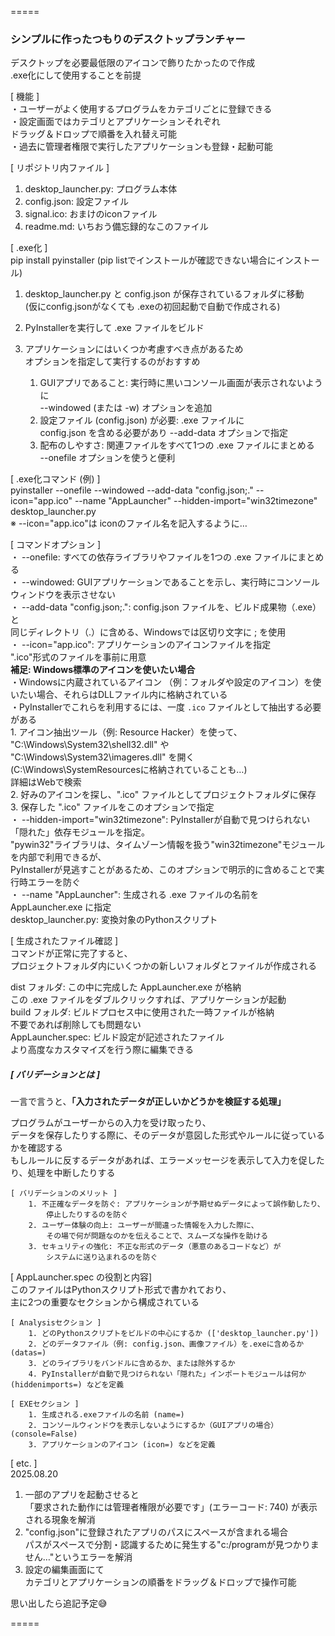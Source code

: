 =====

### シンプルに作ったつもりのデスクトップランチャー  
  
デスクトップを必要最低限のアイコンで飾りたかったので作成  
.exe化にして使用することを前提  
  
  
[ 機能 ]  
・ユーザーがよく使用するプログラムをカテゴリごとに登録できる  
・設定画面ではカテゴリとアプリケーションそれぞれ  
    ドラッグ＆ドロップで順番を入れ替え可能  
・過去に管理者権限で実行したアプリケーションも登録・起動可能  
  
[ リポジトリ内ファイル ]  
1. desktop_launcher.py: プログラム本体  
2. config.json: 設定ファイル  
3. signal.ico: おまけのiconファイル  
4. readme.md: いちおう備忘録的なこのファイル  
  
  
[ .exe化 ]  
pip install pyinstaller (pip listでインストールが確認できない場合にインストール)  
  
1. desktop_launcher.py と config.json が保存されているフォルダに移動  
    (仮にconfig.jsonがなくても .exeの初回起動で自動で作成される)  
2. PyInstallerを実行して .exe ファイルをビルド  
3. アプリケーションにはいくつか考慮すべき点があるため  
    オプションを指定して実行するのがおすすめ  
  
    1. GUIアプリであること: 実行時に黒いコンソール画面が表示されないように   
        --windowed (または -w) オプションを追加  
    2. 設定ファイル (config.json) が必要: .exe ファイルに   
        config.json を含める必要があり --add-data オプションで指定  
    3. 配布のしやすさ: 関連ファイルをすべて1つの .exe ファイルにまとめる   
        --onefile オプションを使うと便利  
  
  
[ .exe化コマンド (例) ]  
pyinstaller --onefile --windowed --add-data "config.json;." --icon="app.ico" --name "AppLauncher" --hidden-import="win32timezone" desktop_launcher.py  
※ --icon="app.ico"は iconのファイル名を記入するように…  
  
  
[ コマンドオプション ]  
・ --onefile: すべての依存ライブラリやファイルを1つの .exe ファイルにまとめる  
・ --windowed: GUIアプリケーションであることを示し、実行時にコンソールウィンドウを表示させない  
・ --add-data "config.json;.": config.json ファイルを、ビルド成果物（.exe）と  
    同じディレクトリ（.）に含める、Windowsでは区切り文字に ; を使用  
・ --icon="app.ico": アプリケーションのアイコンファイルを指定  
    ".ico"形式のファイルを事前に用意  
        **補足: Windows標準のアイコンを使いたい場合**  
        ・Windowsに内蔵されているアイコン
        （例：フォルダや設定のアイコン）を使いたい場合、それらはDLLファイル内に格納されている  
        ・PyInstallerでこれらを利用するには、一度 `.ico` ファイルとして抽出する必要がある  
        1. アイコン抽出ツール（例: Resource Hacker）を使って、  
        "C:\Windows\System32\shell32.dll" や "C:\Windows\System32\imageres.dll" を開く  
        (C:\Windows\SystemResourcesに格納されていることも…)  
        詳細はWebで検索  
        2. 好みのアイコンを探し、".ico" ファイルとしてプロジェクトフォルダに保存  
        3. 保存した ".ico" ファイルをこのオプションで指定  
・ --hidden-import="win32timezone": PyInstallerが自動で見つけられない「隠れた」依存モジュールを指定。  
    "pywin32"ライブラリは、タイムゾーン情報を扱う"win32timezone"モジュールを内部で利用できるが、  
    PyInstallerが見逃すことがあるため、このオプションで明示的に含めることで実行時エラーを防ぐ  
・ --name "AppLauncher": 生成される .exe ファイルの名前を AppLauncher.exe に指定  
    desktop_launcher.py: 変換対象のPythonスクリプト  

  
[ 生成されたファイル確認 ]  
コマンドが正常に完了すると、  
プロジェクトフォルダ内にいくつかの新しいフォルダとファイルが作成される  
  
dist フォルダ: この中に完成した AppLauncher.exe が格納  
    この .exe ファイルをダブルクリックすれば、アプリケーションが起動  
build フォルダ: ビルドプロセス中に使用された一時ファイルが格納  
    不要であれば削除しても問題ない  
AppLauncher.spec: ビルド設定が記述されたファイル  
    より高度なカスタマイズを行う際に編集できる  
  
##### [ バリデーションとは ]  
一言で言うと、**「入力されたデータが正しいかどうかを検証する処理」**  
  
プログラムがユーザーからの入力を受け取ったり、  
データを保存したりする際に、そのデータが意図した形式やルールに従っているかを確認する  
もしルールに反するデータがあれば、エラーメッセージを表示して入力を促したり、処理を中断したりする  
  
    [ バリデーションのメリット ]  
        1. 不正確なデータを防ぐ: アプリケーションが予期せぬデータによって誤作動したり、  
            停止したりするのを防ぐ  
        2. ユーザー体験の向上: ユーザーが間違った情報を入力した際に、  
            その場で何が問題なのかを伝えることで、スムーズな操作を助ける  
        3. セキュリティの強化: 不正な形式のデータ（悪意のあるコードなど）が  
            システムに送り込まれるのを防ぐ  
  
[ AppLauncher.spec の役割と内容]  
このファイルはPythonスクリプト形式で書かれており、  
主に2つの重要なセクションから構成されている  
  
    [ Analysisセクション ]  
        1. どのPythonスクリプトをビルドの中心にするか (['desktop_launcher.py'])  
        2. どのデータファイル（例: config.json、画像ファイル）を.exeに含めるか (datas=)  
        3. どのライブラリをバンドルに含めるか、または除外するか  
        4. PyInstallerが自動で見つけられない「隠れた」インポートモジュールは何か (hiddenimports=) などを定義  
  
    [ EXEセクション ]  
        1. 生成される.exeファイルの名前 (name=)  
        2. コンソールウィンドウを表示しないようにするか（GUIアプリの場合） (console=False)  
        3. アプリケーションのアイコン (icon=) などを定義  

  
[ etc. ]  
2025.08.20  
1. 一部のアプリを起動させると  
    「要求された動作には管理者権限が必要です」(エラーコード: 740) が表示される現象を解消  
2. "config.json"に登録されたアプリのパスにスペースが含まれる場合  
    パスがスペースで分割・認識するために発生する"c:/programが見つかりません…"というエラーを解消  
3. 設定の編集画面にて  
    カテゴリとアプリケーションの順番をドラッグ＆ドロップで操作可能  
  
  
思い出したら追記予定😅  

=====
